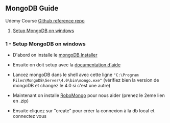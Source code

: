 ## MongoDB Guide

Udemy Course
[Github reference repo](https://github.com/StephenGrider/MongoCasts)

1. [Setup MongoDB on windows](#windows-setup)

### 1 - Setup MongoDB on windows

- D'abord on installe le [mongoDB Installer](https://www.mongodb.com/download-center/community)
- Ensuite on doit setup avec la [documentation d'aide](https://www.mongodb.com/download-center/community)

- Lancez mongoDB dans le shell avec cette ligne `"C:\Program Files\MongoDB\Server\4.0\bin\mongo.exe"` (vérifiez bien la version de mongoDB et changez le 4.0 si c'est une autre)

- Maintenant on installe [RoboMongo](https://robomongo.org/download) pour nous aider (prenez le 2eme lien en .zip)

- Ensuite cliquez sur "create" pour créer la connexion à la db local et connectez vous
